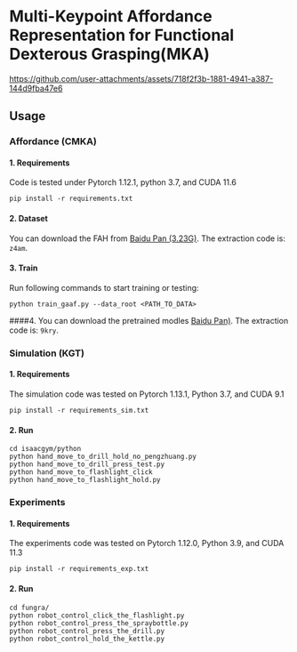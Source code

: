 # Multi-Keypoint Affordance Representation for Functional Dexterous Grasping(MKA)
https://github.com/user-attachments/assets/718f2f3b-1881-4941-a387-144d9fba47e6
## Usage
### Affordance (CMKA)
#### 1. Requirements

Code is tested under Pytorch 1.12.1, python 3.7, and CUDA 11.6

```
pip install -r requirements.txt
```

#### 2. Dataset

You can download the FAH from [Baidu Pan (3.23G)](https://pan.baidu.com/s/1zUNe_SFPG5Ggp0ejQPXi0Q?pwd=z4a). The extraction code is: `z4am`.

#### 3. Train

Run following commands to start training or testing:

```
python train_gaaf.py --data_root <PATH_TO_DATA>
```
####4.
You can download the pretrained modles [Baidu Pan)](https://pan.baidu.com/s/1CR7wgkjcSmm8iOWdfcbw1w?pwd=9kry). The extraction code is: `9kry`.

### Simulation (KGT)
#### 1. Requirements
The simulation code was tested on Pytorch 1.13.1, Python 3.7, and CUDA 9.1

```
pip install -r requirements_sim.txt
```
#### 2. Run

```
cd isaacgym/python
python hand_move_to_drill_hold_no_pengzhuang.py
python hand_move_to_drill_press_test.py
python hand_move_to_flashlight_click
python hand_move_to_flashlight_hold.py
```
### Experiments
#### 1. Requirements
The experiments code was tested on Pytorch 1.12.0, Python 3.9, and CUDA 11.3

```
pip install -r requirements_exp.txt
```

#### 2. Run
```
cd fungra/
python robot_control_click_the_flashlight.py
python robot_control_press_the_spraybottle.py
python robot_control_press_the_drill.py
python robot_control_hold_the_kettle.py
```
